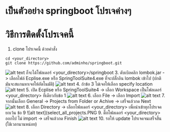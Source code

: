 # เป็นตัวอย่าง springboot โปรเจค่างๆ

# วิธีการติดตั้งโปรเจคนี้
1. clone โปรเจคนี้ ด้วยคำสั่ง
```
cd <your_directory>
git clone https://github.com/adminho/springboot.git
```
![alt text](git_clone_command.PNG)
ก็จะได้โฟลเดอร์ <your_directory>/springboot
3. ดับเบิลคลิก lombok.jar -> เลือกไฟล์ Ecplise.exe หรือ SpringToolSuite4.exe ที่จะปลั๊กอิน lombok เข้าไป (ปกติมันจะสแกนหาเจอให้อัตโนมัติ)
![alt text](click_lombok.PNG)
4. ถ้าข้อ 3 ไม่เจอให้เลือก specify location
![alt text](click_lombok_specify_location.PNG)
5. เปิด Ecplise หรือ SpringToolSuite4 -> เลือก Workspace เป็นโฟลเดอร์ <your_directory> ที่เดียวกับข้อ 1 
![alt text](select_workspace.PNG)
6. เลือก File -> เลือก Import
![alt text](file_import.png)
7. จากนั้นเลือก General -> Projects from Folder or Achive -> เสร็จแล้วกด Next
![alt text](select_Projects_form_folder.PNG)
8. เลือก Directory -> เลือกโฟลเดอร์ <your_directory> เพื่อนำเข้าทุกโปรเจค ยกเว้น ข้อ 9
![alt text](select_all_projects.PNG
9. ติ๊กโฟลเดอร์ <your_directory> ออกไป ไม่ import -> เสร็จแล้วกด Finish
![alt text](without_springboot.PNG)
10. รอให้ update โปรเจคจนเสร็จสิ้น (ใช้เวลานานหน่อย)

